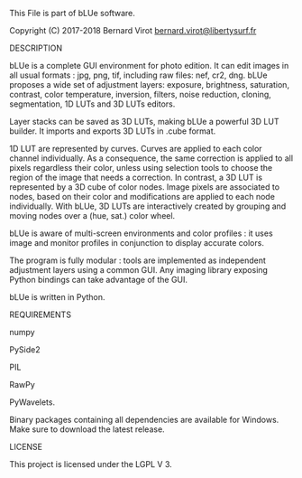 This File is part of bLUe software.

Copyright (C) 2017-2018 Bernard Virot <bernard.virot@libertysurf.fr>

DESCRIPTION

 bLUe is a complete GUI environment for photo edition. It can edit images in all
usual formats : jpg, png, tif, including raw files: nef, cr2, dng.
bLUe proposes a wide set of adjustment layers:
exposure, brightness, saturation, contrast, color temperature, inversion, filters, noise reduction, cloning,
segmentation, 1D LUTs and 3D LUTs editors.

Layer stacks can be saved as 3D LUTs, making bLUe a powerful 3D LUT builder.
It imports and exports 3D LUTs in .cube format.

 1D LUT are represented by curves. Curves are applied to each color channel individually.
As a consequence, the same correction is applied to all pixels regardless their color,
unless using selection tools to choose the region of the image that needs a correction.
In contrast, a 3D LUT is represented by a 3D cube of color nodes. Image pixels are associated
to nodes, based on their color and modifications are applied to each node individually.
With bLUe, 3D LUTs are interactively created by grouping and moving nodes over a (hue, sat.) color wheel.

 bLUe is aware of multi-screen environments and color profiles : it uses image and
 monitor profiles in conjunction to display accurate colors.

The program is fully modular : tools are implemented as independent
adjustment layers using a common GUI. Any imaging library exposing Python
bindings can take advantage of the GUI.

bLUe is written in Python.

REQUIREMENTS

   numpy

   PySide2

   PIL

   RawPy
   
   PyWavelets.

Binary packages containing all dependencies are available for Windows.
Make sure to download the latest release.

LICENSE

 This project is licensed under the LGPL V 3.

